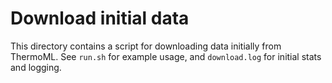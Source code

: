 # Download initial data

This directory contains a script for downloading data initially from ThermoML.
See `run.sh` for example usage, and `download.log` for initial stats and logging.